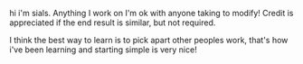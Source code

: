 hi i'm sials. Anything I work on I'm ok with anyone taking to modify! Credit is appreciated if the end result is similar, but not required.

I think the best way to learn is to pick apart other peoples work, that's how i've been learning and starting simple is very nice!

<!---
sials7/sials7 is a ✨ special ✨ repository because its `README.md` (this file) appears on your GitHub profile.
You can click the Preview link to take a look at your changes.
--->
